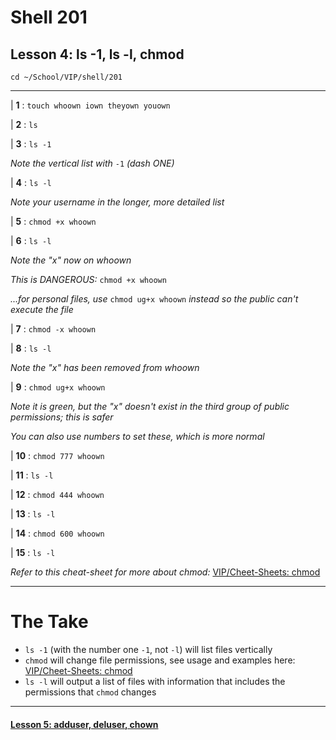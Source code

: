 # Shell 201
## Lesson 4: ls -1, ls -l, chmod

`cd ~/School/VIP/shell/201`

___

| **1** : `touch whoown iown theyown youown`

| **2** : `ls`

| **3** : `ls -1`

*Note the vertical list with* `-1` *(dash ONE)*

| **4** : `ls -l`

*Note your username in the longer, more detailed list*

| **5** : `chmod +x whoown`

| **6** : `ls -l`

*Note the "x" now on whoown*

*This is DANGEROUS:* `chmod +x whoown`

*...for personal files, use* `chmod ug+x whoown` *instead so the public can't execute the file*

| **7** : `chmod -x whoown`

| **8** : `ls -l`

*Note the "x" has been removed from whoown*

| **9** : `chmod ug+x whoown`

*Note it is green, but the "x" doesn't exist in the third group of public permissions; this is safer*

*You can also use numbers to set these, which is more normal*

| **10** : `chmod 777 whoown`

| **11** : `ls -l`

| **12** : `chmod 444 whoown`

| **13** : `ls -l`

| **14** : `chmod 600 whoown`

| **15** : `ls -l`

*Refer to this cheat-sheet for more about chmod:* [VIP/Cheet-Sheets: chmod](https://github.com/inkVerb/VIP/blob/master/Cheat-Sheets/Permissions.md)

___

# The Take

- `ls -1` (with the number one `-1`, not `-l`) will list files vertically
- `chmod` will change file permissions, see usage and examples here: [VIP/Cheet-Sheets: chmod](https://github.com/inkVerb/VIP/blob/master/Cheat-Sheets/Permissions.md)
- `ls -l` will output a list of files with information that includes the permissions that `chmod` changes

___

#### [Lesson 5: adduser, deluser, chown](https://github.com/inkVerb/vip/blob/master/201-shell/Lesson-05.md)
